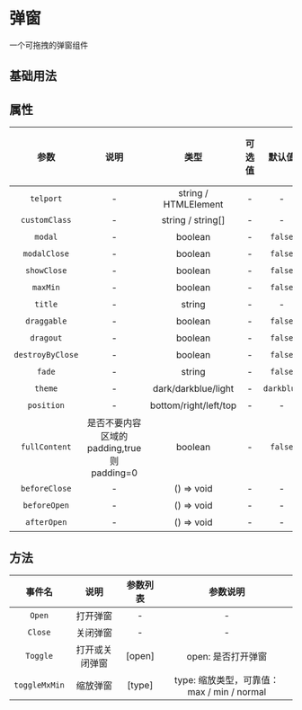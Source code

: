 <!-- 加载 demo 组件 start -->
<script setup>
import demo from './demo.vue'
</script>
<!-- 加载 demo 组件 end -->

<!-- 正文开始 -->

# 弹窗

一个可拖拽的弹窗组件

## 基础用法

<Preview comp-name="Panel" demo-name="demo">
  <demo />
</Preview>

## 属性

参数             | 说明  | 类型                 | 可选值 | 默认值 | 是否必填
:-:              | :-:   | :-:                  | :-:   | :-:    | :-:
`telport`        | -     | string / HTMLElement | -     | -  | 否
`customClass`    | -     | string / string[]    | -     | -  | 否
`modal`          | -     | boolean               | -     | `false`  | 否
`modalClose`     | -     | boolean               | -     | `false`  | 否
`showClose`      | -     | boolean               | -     | `false`  | 否
`maxMin`         | -     | boolean               | -     | `false`  | 否
`title`          | -     | string               | -     | -  | 否
`draggable`      | -     | boolean               | -     | `false`  | 否
`dragout`        | -     | boolean               | -     | `false`  | 否
`destroyByClose` | -     | boolean               | -     | `false`  | 否
`fade`           | -     | string               | -     | `false`  | 否
`theme`          | -     | dark/darkblue/light  | -     | `darkblue`  | 否
`position`       | -     | bottom/right/left/top| -     | -  | 否
`fullContent`    | 是否不要内容区域的padding,true则padding=0     | boolean               | -     | `false`  | 否
`beforeClose`    | -     | () => void           | -     | -  | 否
`beforeOpen`     | -     | () => void           | -     | -  | 否
`afterOpen`      | -     | () => void           | -     | -  | 否

## 方法

事件名   | 说明               | 参数列表   | 参数说明
:-:      | :-:                | :-:       | :-:
`Open`   | 打开弹窗           | - | -
`Close`  | 关闭弹窗           | - | -
`Toggle` | 打开或关闭弹窗     | [open] | open: 是否打开弹窗
`toggleMxMin` | 缩放弹窗      | [type] | type: 缩放类型，可靠值： max / min / normal
